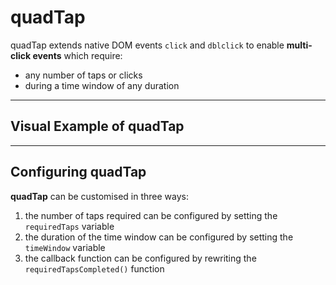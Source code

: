 # quadTap
quadTap extends native DOM events `click` and `dblclick` to enable **multi-click events** which require:

 - any number of taps or clicks
 - during a time window of any duration
 
 ______
 
## Visual Example of quadTap

______

## Configuring quadTap

**quadTap** can be customised in three ways:

 1. the number of taps required can be configured by setting the `requiredTaps` variable
 2. the duration of the time window can be configured by setting the `timeWindow` variable
 3. the callback function can be configured by rewriting the `requiredTapsCompleted()` function
